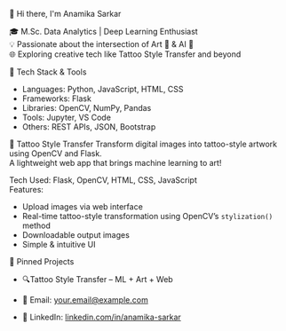  👋 Hi there, I'm Anamika Sarkar

🎓 M.Sc. Data Analytics | Deep Learning Enthusiast  
💡 Passionate about the intersection of Art 🎨 & AI 🤖  
🌐 Exploring creative tech like Tattoo Style Transfer and beyond  

 🔧 Tech Stack & Tools

- Languages: Python, JavaScript, HTML, CSS  
- Frameworks: Flask  
- Libraries: OpenCV, NumPy, Pandas  
- Tools: Jupyter, VS Code  
- Others: REST APIs, JSON, Bootstrap

🎨 Tattoo Style Transfer
Transform digital images into tattoo-style artwork using OpenCV and Flask.  
A lightweight web app that brings machine learning to art!

Tech Used: Flask, OpenCV, HTML, CSS, JavaScript  
Features:
- Upload images via web interface
- Real-time tattoo-style transformation using OpenCV’s `stylization()` method
- Downloadable output images  
- Simple & intuitive UI


📌 Pinned Projects

- 🔍Tattoo Style Transfer – ML + Art + Web  


- 📧 Email: your.email@example.com  
- 💼 LinkedIn: [linkedin.com/in/anamika-sarkar](https://linkedin.com/in/anamika-sarkar)  


